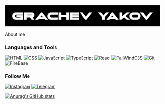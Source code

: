 ![Header](https://github.com/gra4evyakov/gra4evyakov/blob/main/assets/image.png)

About me

### Languages and Tools
![HTML](https://img.shields.io/badge/-HTML-090909?style=for-the-badge&logo=html5)
![CSS](https://img.shields.io/badge/-CSS-090909?style=for-the-badge&logo=css3)
![JavaScript](https://img.shields.io/badge/-JavaScript-090909?style=for-the-badge&logo=JavaScript)
![TypeScript](https://img.shields.io/badge/-TypeScript-090909?style=for-the-badge&logo=TypeScript)
![React](https://img.shields.io/badge/-React-090909?style=for-the-badge&logo=React)
![TailWindCSS](https://img.shields.io/badge/-TailWind-090909?style=for-the-badge&logo=TailWindCSS)
![Git](https://img.shields.io/badge/-Git-090909?style=for-the-badge&logo=Git)
![FireBase](https://img.shields.io/badge/-FireBase-090909?style=for-the-badge&logo=FireBase)

### Follow Me

[![Instagram](https://img.shields.io/badge/-Instagram-090909?style=for-the-badge&logo=Instagram)](https://www.instagram.com/yakov.grachev/)
[![Telegram](https://img.shields.io/badge/-Telegram-090909?style=for-the-badge&logo=Telegram)](https://t.me/grachevyakov)

[![Anurag's GitHub stats](https://github-readme-stats.vercel.app/api?username=gra4evyakov&show_icons=true&theme=dark)](https://github.com/anuraghazra/github-readme-stats)
